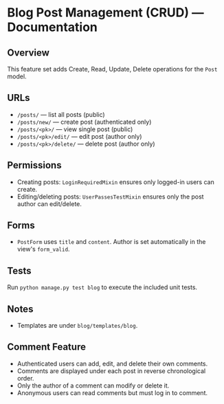 # Blog Post Management (CRUD) — Documentation

## Overview

This feature set adds Create, Read, Update, Delete operations for the `Post` model.

## URLs

- `/posts/` — list all posts (public)
- `/posts/new/` — create post (authenticated only)
- `/posts/<pk>/` — view single post (public)
- `/posts/<pk>/edit/` — edit post (author only)
- `/posts/<pk>/delete/` — delete post (author only)

## Permissions

- Creating posts: `LoginRequiredMixin` ensures only logged-in users can create.
- Editing/deleting posts: `UserPassesTestMixin` ensures only the post author can edit/delete.

## Forms

- `PostForm` uses `title` and `content`. Author is set automatically in the view's `form_valid`.

## Tests

Run `python manage.py test blog` to execute the included unit tests.

## Notes

- Templates are under `blog/templates/blog`.

## Comment Feature

- Authenticated users can add, edit, and delete their own comments.
- Comments are displayed under each post in reverse chronological order.
- Only the author of a comment can modify or delete it.
- Anonymous users can read comments but must log in to comment.
